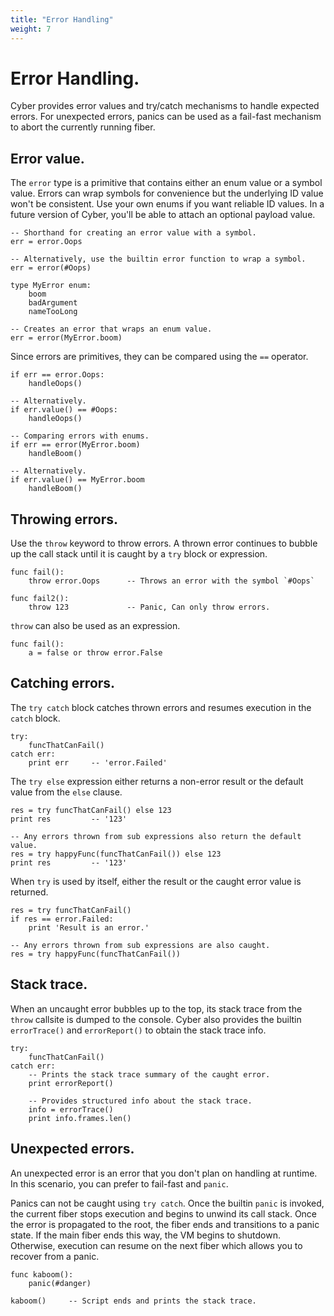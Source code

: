 ```yaml
---
title: "Error Handling"
weight: 7
---
```


# Error Handling.
Cyber provides error values and try/catch mechanisms to handle expected errors. For unexpected errors, panics can be used as a fail-fast mechanism to abort the currently running fiber.

## Error value.
The `error` type is a primitive that contains either an enum value or a symbol value. Errors can wrap symbols for convenience but the underlying ID value won't be consistent. Use your own enums if you want reliable ID values. In a future version of Cyber, you'll be able to attach an optional payload value.
```cy
-- Shorthand for creating an error value with a symbol.
err = error.Oops

-- Alternatively, use the builtin error function to wrap a symbol.
err = error(#Oops)

type MyError enum:
    boom
    badArgument
    nameTooLong

-- Creates an error that wraps an enum value.
err = error(MyError.boom)
```
Since errors are primitives, they can be compared using the `==` operator.
```cy
if err == error.Oops:
    handleOops()

-- Alternatively.
if err.value() == #Oops:
    handleOops()

-- Comparing errors with enums.
if err == error(MyError.boom)
    handleBoom()

-- Alternatively.
if err.value() == MyError.boom
    handleBoom()
```

## Throwing errors.
Use the `throw` keyword to throw errors. 
A thrown error continues to bubble up the call stack until it is caught by a `try` block or expression.
```cy
func fail():
    throw error.Oops      -- Throws an error with the symbol `#Oops`

func fail2():
    throw 123             -- Panic, Can only throw errors.
```

`throw` can also be used as an expression.
```cy
func fail():
    a = false or throw error.False
```

## Catching errors.
The `try catch` block catches thrown errors and resumes execution in the `catch` block.
```cy
try:
    funcThatCanFail()
catch err:
    print err     -- 'error.Failed'
```

The `try else` expression either returns a non-error result or the default value from the `else` clause.
```cy
res = try funcThatCanFail() else 123
print res         -- '123'

-- Any errors thrown from sub expressions also return the default value.
res = try happyFunc(funcThatCanFail()) else 123
print res         -- '123'
```

When `try` is used by itself, either the result or the caught error value is returned.
```cy
res = try funcThatCanFail()
if res == error.Failed:
    print 'Result is an error.'

-- Any errors thrown from sub expressions are also caught.
res = try happyFunc(funcThatCanFail())
```

## Stack trace.
When an uncaught error bubbles up to the top, its stack trace from the `throw` callsite is dumped to the console. Cyber also provides the builtin `errorTrace()` and `errorReport()` to obtain the stack trace info.
```cy
try:
    funcThatCanFail()
catch err:
    -- Prints the stack trace summary of the caught error.
    print errorReport()

    -- Provides structured info about the stack trace.
    info = errorTrace()
    print info.frames.len()
```

## Unexpected errors.
An unexpected error is an error that you don't plan on handling at runtime. In this scenario, you can prefer to fail-fast and `panic`.

Panics can not be caught using `try catch`. Once the builtin `panic` is invoked, the current fiber stops execution and begins to unwind its call stack. Once the error is propagated to the root, the fiber ends and transitions to a panic state. If the main fiber ends this way, the VM begins to shutdown. Otherwise, execution can resume on the next fiber which allows you to recover from a panic.
```cy
func kaboom():
    panic(#danger)

kaboom()     -- Script ends and prints the stack trace.
```